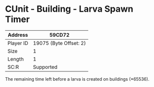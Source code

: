
#  CUnit - Building - Larva Spawn Timer
Address   | 59CD72
----------|-------------
Player ID | 19075 (Byte Offset: 2)
Size 	  | 1
Length 	  | 1
SC:R      | Supported

The remaining time left before a larva is created on buildings (*65536).
